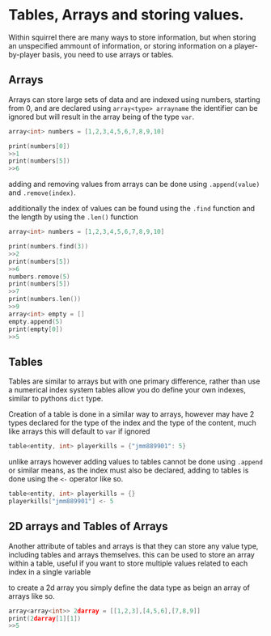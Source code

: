 Tables, Arrays and storing values.
=======================

Within squirrel there are many ways to store information, but when storing an unspecified ammount of information, or storing information on a player-by-player basis, you need to use arrays or tables.

Arrays
------

Arrays can store large sets of data and are indexed using numbers, starting from 0, and are declared using `array<type> arrayname` the <type> identifier can be ignored but will result in the array being of the type `var`.
  
```cpp
array<int> numbers = [1,2,3,4,5,6,7,8,9,10]

print(numbers[0])
>>1
print(numbers[5])
>>6
```

adding and removing values from arrays can be done using `.append(value)` and `.remove(index)`. 

additionally the index of values can be found using the `.find` function and the length by using the `.len()` function

```cpp
array<int> numbers = [1,2,3,4,5,6,7,8,9,10]

print(numbers.find(3))
>>2
print(numbers[5])
>>6
numbers.remove(5)
print(numbers[5])
>>7
print(numbers.len())
>>9
array<int> empty = []
empty.append(5)
print(empty[0])
>>5
```

Tables
---------
Tables are similar to arrays but with one primary difference, rather than use a numerical index system tables allow you do define your own indexes, similar to pythons `dict` type.
  
Creation of a table is done in a similar way to arrays, however may have 2 types declared for the type of the index and the type of the content, much like arrays this will default to `var` if ignored
```cpp
table<entity, int> playerkills = {"jmm889901": 5}
```
unlike arrays however adding values to tables cannot be done using `.append` or similar means, as the index must also be declared, adding to tables is done using the `<-` operator like so.

```cpp
table<entity, int> playerkills = {}
playerkills["jmm889901"] <- 5
```

2D arrays and Tables of Arrays
---------------
Another attribute of tables and arrays is that they can store any value type, including tables and arrays themselves. this can be used to store an array within a table, useful if you want to store multiple values related to each index in a single variable
                            
to create a 2d array you simply define the data type as beign an array of arrays like so.
```cpp
array<array<int>> 2darray = [[1,2,3],[4,5,6],[7,8,9]]
print(2darray[1][1])
>>5
```
